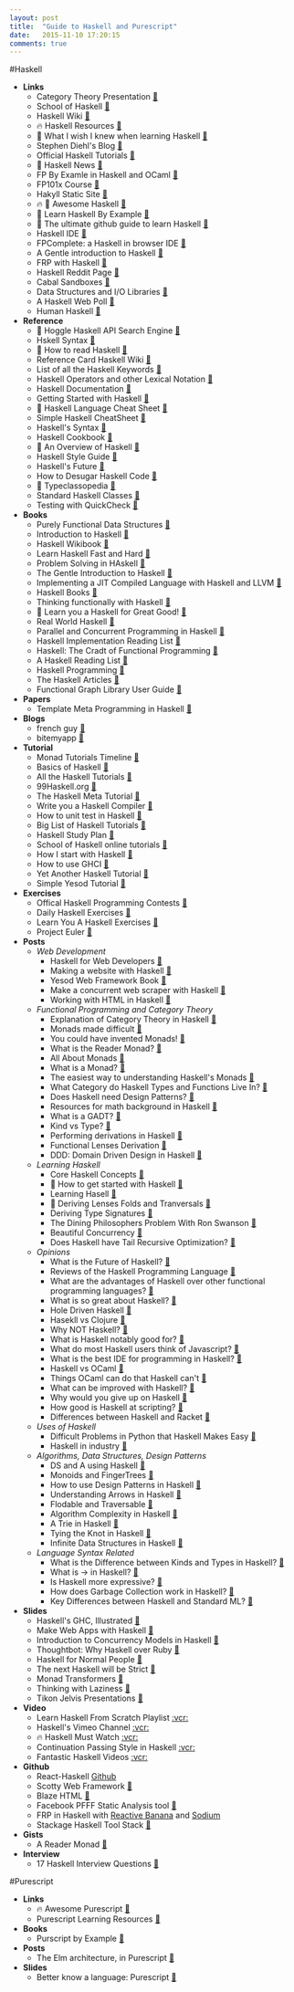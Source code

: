 ```yaml
---
layout: post
title:  "Guide to Haskell and Purescript"
date:   2015-11-10 17:20:15
comments: true
---
```


#Haskell
- **Links**
    - Category Theory Presentation [:link:](http://yannesposito.com/Scratch/en/blog/Category-Theory-Presentation/)
    - School of Haskell [:link:](https://www.fpcomplete.com/school)
    - Haskell Wiki [:link:](https://wiki.haskell.org/Haskell)
    - :fire: Haskell Resources [:link:](https://gist.github.com/leroux/6395804)
    - :raised_hands: What I wish I knew when learning Haskell [:link:](http://dev.stephendiehl.com/hask/)
    - Stephen Diehl's Blog [:link:](http://www.stephendiehl.com/posts.html)
    - Official Haskell Tutorials [:link:](https://wiki.haskell.org/Tutorials)
    - :raised_hands: Haskell News [:link:](http://haskellnews.org/grouped)
    - FP By Examle in Haskell and OCaml [:link:](https://github.com/caiorss/Functional-Programming)
    - FP101x Course [:link:](https://github.com/fptudelft/FP101x-Content-2015)
    - Hakyll Static Site [:link:](https://github.com/jaspervdj/hakyll)
    - :fire: :raised_hands: Awesome Haskell [:link:](https://github.com/krispo/awesome-haskell)
    - :raised_hands: Learn Haskell By Example [:link:](https://lotz84.github.io/haskellbyexample/)
    - :raised_hands: The ultimate github guide to learn Haskell [:link:](https://github.com/bitemyapp/learnhaskell)
    - Haskell IDE [:link:](https://github.com/leksah/leksah)
    - FPComplete: a Haskell in browser IDE [:link:](https://www.fpcomplete.com/page/project-build)
    - A Gentle introduction to Haskell [:link:](https://www.cs.auckland.ac.nz/references/haskell/haskell-intro-html/intro.html)
    - FRP with Haskell [:link:](https://wiki.haskell.org/FRP#Books)
    - Haskell Reddit Page [:link:](https://www.reddit.com/r/haskell/)
    - Cabal Sandboxes [:link:](http://coldwa.st/e/blog/2013-08-20-Cabal-sandbox.html)
    - Data Structures and I/O Libraries [:link:](https://wiki.haskell.org/Applications_and_libraries/Data_structures)
    - A Haskell Web Poll [:link:](http://www.stephendiehl.com/posts/poll.html)
    - Human Haskell [:link:](http://ohaskell.dshevchenko.biz/en/index.html)
- **Reference**
    - :raised_hands: Hoggle Haskell API Search Engine [:link:](https://www.haskell.org/hoogle/)
    - Hskell Syntax [:link:](http://rigaux.org/language-study/syntax-across-languages-per-language/Haskell.html)
    - :raised_hands: How to read Haskell [:link:](https://wiki.haskell.org/How_to_read_Haskell)
    - Reference Card Haskell Wiki [:link:](https://wiki.haskell.org/Reference_card)
    - List of all the Haskell Keywords [:link:](https://wiki.haskell.org/Keywords)
    - Haskell Operators and other Lexical Notation [:link:](http://www.imada.sdu.dk/~rolf/Edu/DM509/E06/haskell-operatorer.pdf)
    - Haskell Documentation [:link:](https://wiki.haskell.org/Monad)
    - Getting Started with Haskell [:link:](http://stackoverflow.com/questions/1012573/getting-started-with-haskell/1016986#1016986)
    - :raised_hands: Haskell Language Cheat Sheet [:link:](http://cheatsheet.codeslower.com/CheatSheet.pdf)
    - Simple Haskell CheatSheet [:link:](http://www.cheat-sheets.org/saved-copy/Haskell.Haskell_Cheat_Sheet.pdf)
    - Haskell's Syntax [:link:](http://rigaux.org/language-study/syntax-across-languages-per-language/Haskell.html)
    - Haskell Cookbook [:link:](https://wiki.haskell.org/Cookbook)
    - :raised_hands: An Overview of Haskell [:link:](https://en.wikibooks.org/wiki/Haskell/Overview)
    - Haskell Style Guide [:link:](https://github.com/tibbe/haskell-style-guide/blob/master/haskell-style.md)
    - Haskell's Future [:link:](https://wiki.haskell.org/Future_of_Haskell)
    - How to Desugar Haskell Code [:link:](http://www.haskellforall.com/2014/10/how-to-desugar-haskell-code.html)
    - :raised_hands: Typeclassopedia [:link:](https://wiki.haskell.org/Typeclassopedia)
    - Standard Haskell Classes [:link:](https://en.wikibooks.org/wiki/Haskell/Classes_and_types#/media/File:Classes.svg)
    - Testing with QuickCheck [:link:](http://www.cse.chalmers.se/~rjmh/QuickCheck/)
- **Books**
    - Purely Functional Data Structures [:link:](http://www.cs.cmu.edu/~rwh/theses/okasaki.pdf)
    - Introduction to Haskell [:link:](https://www.fpcomplete.com/school/starting-with-haskell/introduction-to-haskell)
    - Haskell Wikibook [:link:](https://en.wikibooks.org/wiki/Haskell)
    - Learn Haskell Fast and Hard [:link:](http://yannesposito.com/Scratch/en/blog/Haskell-the-Hard-Way/)
    - Problem Solving in HAskell [:link:](http://www.cs.kent.ac.uk/people/staff/sjt/Haskell_craft/probSolving.html)
    - The Gentle Introduction to Haskell [:link:](https://www.cs.auckland.ac.nz/references/haskell/haskell-intro-html/intro.html)
    - Implementing a JIT Compiled Language with Haskell and LLVM [:link:](http://www.stephendiehl.com/llvm/)
    - Haskell Books [:link:](https://wiki.haskell.org/Books)
    - Thinking functionally with Haskell [:link:](https://www.quora.com/Reviews-of-Thinking-Functionally-with-Haskell-2014-book)
    - :raised_hands: Learn you a Haskell for Great Good! [:link:](http://learnyouahaskell.com/chapters)
    - Real World Haskell [:link:](http://book.realworldhaskell.org/)
    - Parallel and Concurrent Programming in Haskell [:link:](http://chimera.labs.oreilly.com/books/1230000000929/index.html)
    - Haskell Implementation Reading List [:link:](http://www.stephendiehl.com/posts/essential_compilers.html)
    - Haskell: The Cradt of Functional Programming [:link:](http://www.haskellcraft.com/craft3e/Home.html)
    - A Haskell Reading List [:link:](http://conal.net/papers/icfp97/icfp97.pdf)
    - Haskell Programming [:link:](http://okmij.org/ftp/Haskell/)
    - The Haskell Articles [:link:](https://github.com/quchen/articles)
    - Functional Graph Library User Guide [:link:](http://web.engr.oregonstate.edu/~erwig/fgl/haskell/old/fgl0103.pdf)
- **Papers**
    - Template Meta Programming in Haskell [:link:](http://research.microsoft.com/en-us/um/people/simonpj/papers/meta-haskell/meta-haskell.pdf)
- **Blogs**
    - french guy [:link:](http://yannesposito.com/Scratch/en/blog/)
    - bitemyapp [:link:](http://bitemyapp.com/)
- **Tutorial**
    - Monad Tutorials Timeline [:link:](https://wiki.haskell.org/Monad_tutorials_timeline)
    - Basics of Haskell [:link:](https://www.fpcomplete.com/school/starting-with-haskell/basics-of-haskell)
    - All the Haskell Tutorials [:link:](https://wiki.haskell.org/Category:Tutorials)
    - 99Haskell.org [:link:](http://www.99haskell.org/)
    - The Haskell Meta Tutorial [:link:](https://wiki.haskell.org/Meta-tutorial)
    - Write you a Haskell Compiler [:link:](http://dev.stephendiehl.com/fun/)
    - How to unit test in Haskell [:link:](https://github.com/kazu-yamamoto/unit-test-example/blob/master/markdown/en/tutorial.md)
    - Big List of Haskell Tutorials [:link:](https://wiki.haskell.org/Tutorials#Using_monads)
    - Haskell Study Plan [:link:](http://web.archive.org/web/20100416040111/http://www.alpheccar.org/en/posts/show/67)
    - School of Haskell online tutorials [:link:](https://www.fpcomplete.com/school?show=tutorials)
    - How I start with Haskell [:link:](https://howistart.org/posts/haskell/1)
    - How to use GHCI [:link:](https://downloads.haskell.org/~ghc/latest/docs/html/users_guide/ghci.html)
    - Yet Another Haskell Tutorial [:link:](https://en.wikibooks.org/wiki/Yet_Another_Haskell_Tutorial)
    - Simple Yesod Tutorial [:page_facing_up:](http://yannesposito.com/Scratch/en/blog/Yesod-tutorial-for-newbies/)
- **Exercises**
    - Offical Haskell Programming Contests [:link:](https://wiki.haskell.org/Programming_contests)
    - Daily Haskell Exercises [:link:](http://dailyhaskellexercise.tumblr.com/)
    - Learn You A Haskell Exercises [:link:](https://github.com/noelmarkham/learn-you-a-haskell-exercises)
    - Project Euler [:link:](https://wiki.haskell.org/Euler_problems)
- **Posts**
    - *Web Development* 
        - Haskell for Web Developers [:link:](http://www.stephendiehl.com/posts/haskell_web.html)
        - Making a website with Haskell [:link:](http://adit.io./posts/2013-04-15-making-a-website-with-haskell.html)
        - Yesod Web Framework Book [:link:](http://www.yesodweb.com/book/persistent)
        - Make a concurrent web scraper with Haskell [:link:](http://adit.io./posts/2012-03-10-building_a_concurrent_web_scraper_with_haskell.html)
        - Working with HTML in Haskell [:link:](http://adit.io/posts/2012-04-14-working_with_HTML_in_haskell.html#using-functions-as-predicates) 
    - *Functional Programming and Category Theory*
        - Explanation of Category Theory in Haskell [:link:](https://en.wikibooks.org/wiki/Haskell/Category_theory)
        - Monads made difficult [:link:](http://www.stephendiehl.com/posts/monads.html)
        - You could have invented Monads! [:link:](http://blog.sigfpe.com/2006/08/you-could-have-invented-monads-and.html)
        - What is the Reader Monad? [:link:](http://www.maztravel.com/haskell/readerMonad.html)
        - All About Monads [:link:](https://wiki.haskell.org/All_About_Monads)
        - What is a Monad? [:link:](http://stackoverflow.com/questions/44965/what-is-a-monad/71697#71697)
        - The easiest way to understanding Haskell's Monads [:link:](http://qr.ae/R4eKKN)
        - What Category do Haskell Types and Functions Live In? [:link:](http://blog.sigfpe.com/2009/10/what-category-do-haskell-types-and.html)
        - Does Haskell need Design Patterns? [:link:](http://qr.ae/R4enrL)
        - Resources for math background in Haskell [:link:](http://qr.ae/R4enbV)
        - What is a GADT? [:link:](http://qr.ae/R4enLi)
        - Kind vs Type? [:link:](http://qr.ae/R4evm3)
        - Performing derivations in Haskell [:link:](http://qr.ae/R4Z2OS) 
        - Functional Lenses Derivation [:link:](http://www.twanvl.nl/blog/haskell/cps-functional-references)
        - DDD: Domain Driven Design in Haskell [:link:](http://programmers.stackexchange.com/questions/230873/how-does-persistence-fit-into-a-purely-functional-language)
    - *Learning Haskell*
        - Core Haskell Concepts [:page_facing_up:](http://haskell.zcourts.com/beginner/2013/12/19/core-haskell-concepts/)
        - :raised_hands: How to get started with Haskell [:link:](http://stackoverflow.com/questions/1012573/getting-started-with-haskell/1016986#1016986)
        - Learning Hasell [:link:](http://austinzheng.com/2015/01/06/learning-haskell-pt-1/)
        - :raised_hands: Deriving Lenses Folds and Tranversals [:link:](http://lens.github.io/) 
        - Deriving Type Signatures [:link:](https://github.com/ekmett/lens/wiki/Derivation)
        - The Dining Philosophers Problem With Ron Swanson [:link:](http://adit.io/posts/2013-05-15-Locks,-Actors,-And-STM-In-Pictures.html)
        - Beautiful Concurrency [:link:](https://www.fpcomplete.com/school/advanced-haskell/beautiful-concurrency)
        - Does Haskell have Tail Recursive Optimization? [:link:](http://stackoverflow.com/questions/13042353/does-haskell-have-tail-recursive-optimization/13052612#13052612)
    - *Opinions*
        - What is the Future of Haskell? [:link:](https://www.quora.com/What-is-the-future-of-Haskell)
        - Reviews of the Haskell Programming Language [:link:](https://www.quora.com/Reviews-of-Haskell-programming-language)
        - What are the advantages of Haskell over other functional programming languages? [:link:](https://www.quora.com/What-are-the-advantages-of-Haskell-over-other-functional-programming-languages)
        - What is so great about Haskell? [:link:](https://www.quora.com/Why-do-computer-scientists-like-Haskell-so-much)
        - Hole Driven Haskell [:link:](http://matthew.brecknell.net/post/hole-driven-haskell/)
        - Hasekll vs Clojure [:link:](https://www.quora.com/What-are-the-advantages-of-Haskell-over-Clojure)
        - Why NOT Haskell? [:link:](https://www.quora.com/Why-dont-more-programmers-use-Haskell)
        - What is Haskell notably good for? [:link:](https://www.quora.com/What-is-Haskell-notably-good-for)
        - What do most Haskell users think of Javascript? [:link:](https://www.quora.com/Do-most-Haskell-users-think-JavaScript-sucks)
        - What is the best IDE for programming in Haskell? [:link:](https://www.quora.com/What-is-the-best-IDE-for-programming-in-Haskell)
        - Haskell vs OCaml [:link:](http://qr.ae/R4eTxu)
        - Things OCaml can do that Haskell can't [:link:](http://qr.ae/R4eYPu)
        - What can be improved with Haskell? [:link:](http://qr.ae/R4e2MO)
        - Why would you give up on Haskell [:link:](http://qr.ae/R4e2J9)
        - How good is Haskell at scripting? [:link:](http://qr.ae/R4eYSa)
        - Differences between Haskell and Racket [:link:](https://www.quora.com/What-are-the-relative-strengths-and-weaknesses-of-Racket-and-Haskell)
    - *Uses of Haskell*
        - Difficult Problems in Python that Haskell Makes Easy [:link:](https://www.quora.com/What-is-an-algorithmic-problem-that-is-easy-to-solve-in-Haskell-but-difficult-to-solve-in-Python)
        - Haskell in industry [:link:](https://wiki.haskell.org/Haskell_in_industry) 
    - *Algorithms, Data Structures, Design Patterns*
        - DS and A using Haskell [:link:](http://okmij.org/ftp/Haskell/AlgorithmsH.html)
        - Monoids and FingerTrees [:link:](https://www.codementor.io/haskell/tutorial/monoids-fingertrees-implement-abstract-data)        
        - How to use Design Patterns in Haskell [:link:](http://blog.ezyang.com/2010/05/design-patterns-in-haskel/)
        - Understanding Arrows in Haskell [:link:](https://en.wikibooks.org/wiki/Haskell/Understanding_arrows)
        - Flodable and Traversable [:link:](https://wiki.haskell.org/Foldable_and_Traversable)
        - Algorithm Complexity in Haskell [:link:](https://en.wikibooks.org/wiki/Haskell/Algorithm_complexity)
        - A Trie in Haskell [:link:](https://bigonotetaking.wordpress.com/2015/11/06/a-trie-in-haskell/)
        - Tying the Knot in Haskell [:link:](https://en.wikibooks.org/wiki/Haskell/Laziness#Infinite_data_structures)
        - Infinite Data Structures in Haskell [:link:](https://en.wikibooks.org/wiki/Haskell/Laziness#Tying_the_knot)
    - *Language Syntax Related*
        - What is the Difference between Kinds and Types in Haskell? [:link:](https://www.quora.com/What-is-the-difference-between-Kind-and-Type-in-Haskell)
        - What is -> in Haskell? [:link:](https://www.quora.com/What-is-in-Haskell)
        - Is Haskell more expressive? [:link:](https://www.quora.com/Does-the-ability-to-use-categorial-language-functors-monads-make-Haskell-more-expressive)
        - How does Garbage Collection work in Haskell? [:link:](https://www.quora.com/How-does-garbage-collection-work-in-Haskell)
        - Key Differences between Haskell and Standard ML? [:link:](https://www.quora.com/What-are-the-key-differences-between-Haskell-and-Standard-ML)
- **Slides**
    - Haskell's GHC, Illustrated [:floppy_disk:](http://takenobu-hs.github.io/downloads/haskell_ghc_illustrated.pdf)
    - Make Web Apps with Haskell [:floppy_disk:](https://speakerdeck.com/ajnsit/rock-solid-web-apps-with-haskell-and-js)
    - Introduction to Concurrency Models in Haskell [:floppy_disk:](https://speakerdeck.com/abhin4v/introduction-to-concurrency-in-haskell)
    - Thoughtbot: Why Haskell over Ruby [:floppy_disk:](http://www.slideshare.net/thoughtbot/why-use-haskell?qid=e546ac15-e66f-4cd0-b228-82c3d9306ad6&v=default&b=&from_search=16)
    - Haskell for Normal People [:floppy_disk:](http://slides.com/benleggett/haskellpres#/)
    - The next Haskell will be Strict [:floppy_disk:](http://www.cs.nott.ac.uk/~gmh/appsem-slides/peytonjones.ppt)
    - Monad Transformers [:floppy_disk:](https://dl.dropboxusercontent.com/u/7810909/talks/monad-transformers/cbaa991e0eb49224eb286c1e418e2b9828e1fb21/monad-transformers.pdf)
    - Thinking with Laziness [:floppy_disk:](http://jelv.is/talks/thinking-with-laziness/#slide1)
    - Tikon Jelvis Presentations [:link:](http://jelv.is/talks/)
- **Video**
    - Learn Haskell From Scratch Playlist [:vcr:](https://www.youtube.com/playlist?list=PLxj9UAX4Em-Ij4TKwKvo-SLp-Zbv-hB4B)
    - Haskell's Vimeo Channel [:vcr:](https://vimeo.com/channels/haskell)
    - :fire: Haskell Must Watch [:vcr:](https://github.com/drKraken/haskell-must-watch)
    - Continuation Passing Style in Haskell [:vcr:](http://begriffs.com/posts/2015-06-03-haskell-continuations.html)
    - Fantastic Haskell Videos [:vcr:](http://begriffs.com/)
- **Github**
    - React-Haskell [Github](https://github.com/joelburget/react-haskell)
    - Scotty Web Framework [:link:](https://github.com/scotty-web/scotty)
    - Blaze HTML [:link:](https://github.com/jaspervdj/blaze-html/)
    - Facebook PFFF Static Analysis tool [:link:](https://github.com/facebook/pfff/wiki/Main)
    - FRP in Haskell with [Reactive Banana](https://wiki.haskell.org/Reactive-banana) and [Sodium](https://hackage.haskell.org/package/sodium-0.11.0.3/docs/FRP-Sodium.html)
    - Stackage Haskell Tool Stack [:link:](https://www.stackage.org/)
- **Gists**
    - A Reader Monad [:link:](https://gist.github.com/egonSchiele/5752172)
- **Interview**
    - 17 Haskell Interview Questions [:link:](http://career.guru99.com/top-17-haskel-interview-questions/)

#Purescript
- **Links**
    - :fire: Awesome Purescript [:link:](https://github.com/passy/awesome-purescript)
    - Purescript Learning Resources [:link:](http://www.purescript.org/learn/)
- **Books**
    - Purscript by Example [:book:](https://leanpub.com/purescript/read)
- **Posts**
    - The Elm architecture, in Purescript [:link:](http://www.parsonsmatt.org/programming/2015/10/05/elm_vs_purescript_ii.html)
- **Slides**
    - Better know a language: Purescript [:floppy_disk:](http://taylor.fausak.me/static/pages/2015-10-22-better-know-a-language-purescript.html#1)
